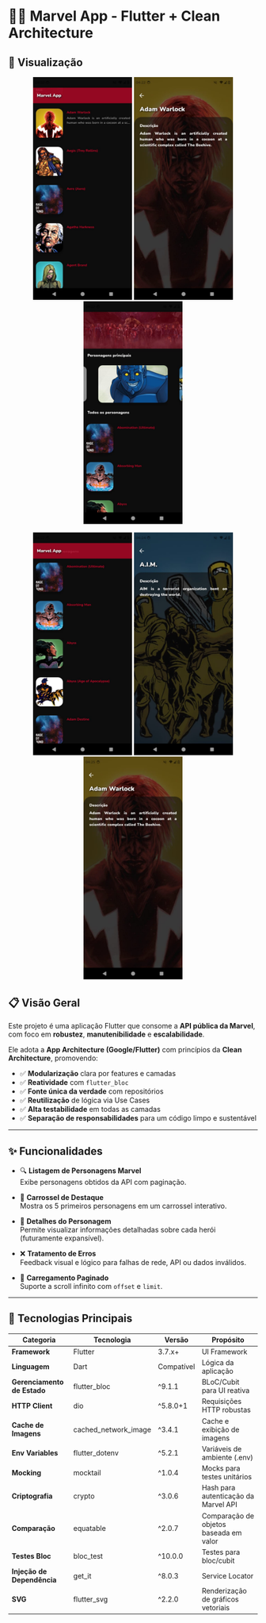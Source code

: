 # 🦸‍♂️ Marvel App - Flutter + Clean Architecture

## 📲 Visualização


   <p align="center">
      <img src="assets/prints/IMG-20250725-WA0010.jpg" width="200">
      <img src="assets/prints/IMG-20250725-WA0011.jpg" width="200">
      <img src="assets/prints/IMG-20250725-WA0012.jpg" width="200">
   </p>
   <p align="center">
      <img src="assets/prints/IMG-20250725-WA0013.jpg" width="200"">
      <img src="assets/prints/IMG-20250725-WA0014.jpg" width="200">
      <img src="assets/prints/IMG-20250725-WA0015.jpg" width="200">
   </p>



## 📋 Visão Geral

Este projeto é uma aplicação Flutter que consome a **API pública da Marvel**, com foco em **robustez**, **manutenibilidade** e **escalabilidade**.

Ele adota a **App Architecture (Google/Flutter)** com princípios da **Clean Architecture**, promovendo:

- ✅ **Modularização** clara por features e camadas
- ✅ **Reatividade** com `flutter_bloc`
- ✅ **Fonte única da verdade** com repositórios
- ✅ **Reutilização** de lógica via Use Cases
- ✅ **Alta testabilidade** em todas as camadas
- ✅ **Separação de responsabilidades** para um código limpo e sustentável

---

## ✨ Funcionalidades

- 🔍 **Listagem de Personagens Marvel**  
  Exibe personagens obtidos da API com paginação.

- 🎠 **Carrossel de Destaque**  
  Mostra os 5 primeiros personagens em um carrossel interativo.

- 📄 **Detalhes do Personagem**  
  Permite visualizar informações detalhadas sobre cada herói (futuramente expansível).

- ❌ **Tratamento de Erros**  
  Feedback visual e lógico para falhas de rede, API ou dados inválidos.

- 🔄 **Carregamento Paginado**  
  Suporte a scroll infinito com `offset` e `limit`.

---

## 🎯 Tecnologias Principais

| Categoria | Tecnologia             | Versão   | Propósito                                        |
|----------|------------------------|----------|--------------------------------------------------|
| **Framework** | Flutter            | 3.7.x+   | UI Framework                                     |
| **Linguagem** | Dart               | Compatível | Lógica da aplicação                             |
| **Gerenciamento de Estado** | flutter_bloc | ^9.1.1   | BLoC/Cubit para UI reativa                      |
| **HTTP Client** | dio              | ^5.8.0+1 | Requisições HTTP robustas                       |
| **Cache de Imagens** | cached_network_image | ^3.4.1 | Cache e exibição de imagens                     |
| **Env Variables** | flutter_dotenv | ^5.2.1   | Variáveis de ambiente (.env)                    |
| **Mocking** | mocktail            | ^1.0.4   | Mocks para testes unitários                     |
| **Criptografia** | crypto          | ^3.0.6   | Hash para autenticação da Marvel API            |
| **Comparação** | equatable         | ^2.0.7   | Comparação de objetos baseada em valor          |
| **Testes Bloc** | bloc_test        | ^10.0.0  | Testes para bloc/cubit                          |
| **Injeção de Dependência** | get_it | ^8.0.3   | Service Locator                                  |
| **SVG** | flutter_svg             | ^2.2.0   | Renderização de gráficos vetoriais              |

